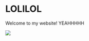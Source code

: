 <html>

<body>
  <h1>LOLILOL</h1>
  <p>Welcome to my website! YEAHHHHH</p>
  <img src="https://content.codecademy.com/articles/github-pages-via-web-app/happy-ice-cream.gif" />
</body>

</html>
